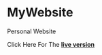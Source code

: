 # MyWebsite
Personal Website

Click Here For The **[live version](https://Abdelhakk-khm.github.io/MyWebsite/)**

